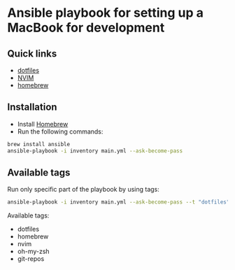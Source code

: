# Ansible playbook for setting up a MacBook for development

##  Quick links
-  [dotfiles](roles/dotfiles/files)
-  [NVIM](roles/dotfiles/files/.config/nvim)
-  [homebrew](roles/homebrew/vars/main.yml)

## Installation

- Install [Homebrew](https://brew.sh/)
- Run the following commands:

```bash
brew install ansible
ansible-playbook -i inventory main.yml --ask-become-pass
```

## Available tags
Run only specific part of the playbook by using tags:

```bash
ansible-playbook -i inventory main.yml --ask-become-pass --t "dotfiles"
```

Available tags:
- dotfiles
- homebrew
- nvim
- oh-my-zsh
- git-repos
